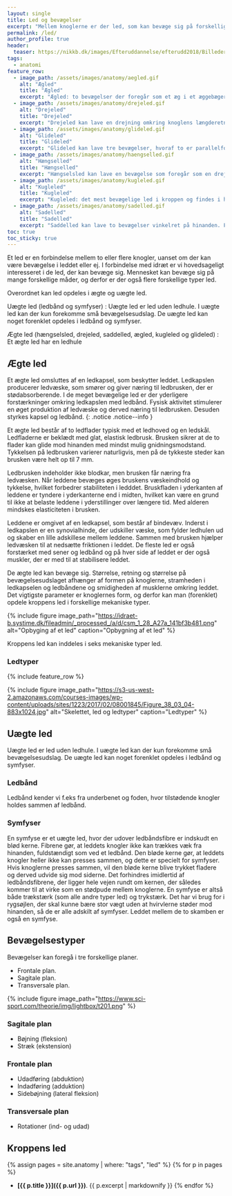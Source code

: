 ```yaml
---
layout: single
title: Led og bevægelser
excerpt: "Mellem knoglerne er der led, som kan bevæge sig på forskellige måder for at give kroppen frihedsgrader."
permalink: /led/
author_profile: true
header:
  teaser: https://nikkb.dk/images/Efteruddannelse/efterudd2018/Billeder-til-website10.jpg
tags:
  - anatomi
feature_row:
  - image_path: /assets/images/anatomy/aegled.gif
    alt: "Ægled"
    title: "Ægled"
    excerpt: "Ægled: to bevægelser der foregår som et æg i et æggebæger. F.eks. den sidste nakkehvirvel inden kraniet."
  - image_path: /assets/images/anatomy/drejeled.gif
    alt: "Drejeled"
    title: "Drejeled"
    excerpt: "Drejeled kan lave en drejning omkring knoglens længderetning. F.eks. mellem underarmens knogler."
  - image_path: /assets/images/anatomy/glideled.gif
    alt: "Glideled"
    title: "Glideled"
    excerpt: "Glideled kan lave tre bevægelser, hvoraf to er parallelforskydning, og en er vinkelbevægelse. F.eks. mellem ledtappene i ryghvirvlerne."
  - image_path: /assets/images/anatomy/haengselled.gif
    alt: "Hængselled"
    title: "Hængselled"
    excerpt: "Hængselsled kan lave en bevægelse som foregår som en drejning i et dørhængsel. F.eks. albue- og knæled."
  - image_path: /assets/images/anatomy/kugleled.gif
    alt: "Kugleled"
    title: "Kugleled"
    excerpt: "Kugleled: det mest bevægelige led i kroppen og findes i hofte- og skulderled."
  - image_path: /assets/images/anatomy/sadelled.gif
    alt: "Sadelled"
    title: "Sadelled"
    excerpt: "Saddelled kan lave to bevægelser vinkelret på hinanden. F.eks. tommelfingers rodled."
toc: true
toc_sticky: true
---
```


Et led er en forbindelse mellem to eller flere knogler, uanset om der kan være bevægelse i leddet eller ej. I forbindelse med idræt er vi hovedsageligt interesseret i de led, der kan bevæge sig. Mennesket kan bevæge sig på mange forskellige måder, og derfor er der også flere forskellige typer led.

Overordnet kan led opdeles i ægte og uægte led.

Uægte led (ledbånd og symfyser)
: Uægte led er led uden ledhule. I uægte led kan der kun forekomme små bevægelsesudslag. De uægte led kan noget forenklet opdeles i ledbånd og symfyser.

Ægte led (hængselsled, drejeled, saddelled, ægled, kugleled og glideled)
: Et ægte led har en ledhule

## Ægte led

Et ægte led omsluttes af en ledkapsel, som beskytter leddet. Ledkapslen producerer ledvæske, som smører og giver næring til ledbrusken, der er stødabsorberende. I de meget bevægelige led er der yderligere forstærkninger omkring ledkapslen med ledbånd. Fysisk aktivitet stimulerer en øget produktion af ledvæske og derved næring til ledbrusken. Desuden styrkes kapsel og ledbånd.
{: .notice .notice--info }

Et ægte led består af to ledflader typisk med et ledhoved og en ledskål. Ledfladerne er beklædt med glat, elastisk ledbrusk. Brusken sikrer at de to flader kan glide mod hinanden med mindst mulig gnidningsmodstand. Tykkelsen på ledbrusken varierer naturligvis, men på de tykkeste steder kan brusken være helt op til 7 mm.

Ledbrusken indeholder ikke blodkar, men brusken får næring fra ledvæsken. Når leddene bevæges øges bruskens væskeindhold og tykkelse, hvilket forbedrer stabiliteten i ledddet. Bruskfladen i yderkanten af leddene er tyndere i yderkanterne end i midten, hvilket kan være en grund til ikke at belaste leddene i yderstillinger over længere tid. Med alderen mindskes elasticiteten i brusken.

Leddene er omgivet af en ledkapsel, som består af bindevæv. Inderst i ledkapslen er en synovialhinde, der udskiller væske, som fylder ledhulen ud og skaber en lille adskillese mellem leddene. Sammen med brusken hjælper ledvæsken til at nedsætte friktionen i leddet. De fleste led er også forstærket med sener og ledbånd og på hver side af leddet er der også muskler, der er med til at stabilisere leddet.

De ægte led kan bevæge sig. Størrelse, retning og størrelse på bevægelsesudslaget afhænger af formen på knoglerne, stramheden i ledkapselen og ledbåndene og smidigheden af musklerne omkring leddet. Det vigtigste parameter er knoglernes form, og derfor kan man (forenklet) opdele kroppens led i forskellige mekaniske typer.

{% include figure image_path="https://idraet-b.systime.dk/fileadmin/_processed_/a/d/csm_1_28_A27a_141bf3b481.png" alt="Opbyging af et led" caption="Opbygning af et led" %}

Kroppens led kan inddeles i seks mekaniske typer led.

### Ledtyper

{% include feature_row %}

{% include figure image_path="https://s3-us-west-2.amazonaws.com/courses-images/wp-content/uploads/sites/1223/2017/02/08001845/Figure_38_03_04-883x1024.jpg" alt="Skelettet, led og ledtyper" caption="Ledtyper" %}

## Uægte led

Uægte led er led uden ledhule. I uægte led kan der kun forekomme små bevægelsesudslag. De uægte led kan noget forenklet opdeles i ledbånd og symfyser.

### Ledbånd

Ledbånd kender vi f.eks fra underbenet og foden, hvor tilstødende knogler holdes sammen af ledbånd.

### Symfyser

En symfyse er et uægte led, hvor der udover ledbåndsfibre er indskudt en blød kerne. Fibrene gør, at leddets knogler ikke kan trækkes væk fra hinanden, fuldstændigt som ved et ledbånd. Den bløde kerne gør, at leddets knogler heller ikke kan presses sammen, og dette er specielt for symfyser. Hvis knoglerne presses sammen, vil den bløde kerne blive trykket fladere og derved udvide sig mod siderne. Det forhindres imidlertid af ledbåndsfibrene, der ligger hele vejen rundt om kernen, der således kommer til at virke som en stødpude mellem knoglerne. En symfyse er altså både trækstærk (som alle andre typer led) og trykstærk. Det har vi brug for i rygsøjlen, der skal kunne bære stor vægt uden at hvirvlerne støder mod hinanden, så de er alle adskilt af symfyser. Leddet mellem de to skamben er også en symfyse.

## Bevægelsestyper

Bevægelser kan foregå i tre forskellige planer.

- Frontale plan.
- Sagitale plan.
- Transversale plan.

{% include figure image_path="https://www.sci-sport.com/theorie/img/lightbox/t201.png" %}

### Sagitale plan

- Bøjning (fleksion)
- Stræk (ekstension)

### Frontale plan

- Udadføring (abduktion)
- Indadføring (adduktion)
- Sidebøjning (lateral fleksion) 

### Transversale plan

- Rotationer (ind- og udad)

## Kroppens led

{% assign pages = site.anatomy | where: "tags", "led" %}
{% for p in pages %}
- **[{{ p.title }}]({{ p.url }})**.
  {{ p.excerpt | markdownify }}
{% endfor %}
